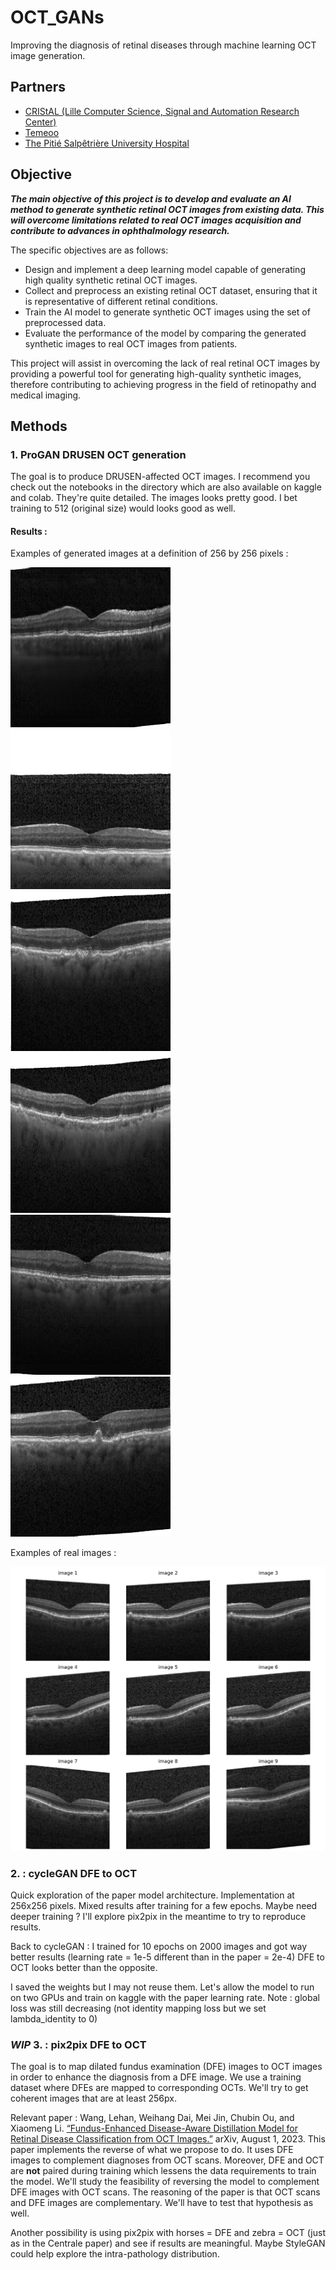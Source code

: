 # OCT_GANs
Improving the diagnosis of retinal diseases through machine learning OCT image generation.

## Partners
- [CRIStAL (Lille Computer Science, Signal and Automation Research Center)](https://www.cristal.univ-lille.fr/spip.php?page=rubrique&id_rubrique=1) 
- [Temeoo](https://www.temeoo.fr/)
- [The Pitié Salpêtrière University Hospital](https://pitiesalpetriere.aphp.fr/hopital-universitaire-pitie-salpetriere/)

## Objective
***The main objective of this project is to develop and evaluate an AI method to 
generate synthetic retinal OCT images from existing data. This will overcome limitations 
related to real OCT images acquisition and contribute to advances in ophthalmology research.***

The specific objectives are as follows:
- Design and implement a deep learning model capable of generating
high quality synthetic retinal OCT images.
- Collect and preprocess an existing retinal OCT dataset, ensuring
that it is representative of different retinal conditions.
- Train the AI model to generate synthetic OCT images using the set of
preprocessed data.
- Evaluate the performance of the model by comparing the generated synthetic images
to real OCT images from patients.

This project will assist in overcoming the lack of real retinal OCT images by providing a
powerful tool for generating high-quality synthetic images, therefore contributing to achieving 
progress in the field of retinopathy and medical imaging.

## Methods

### 1. ProGAN DRUSEN OCT generation
The goal is to produce DRUSEN-affected OCT images.
I recommend you check out the notebooks in the directory which are also available on kaggle and colab. They're quite detailed.
The images looks pretty good. I bet training to 512 (original size) would looks good as well.
#### Results :
Examples of generated images at a definition of 256 by 256 pixels :

![example 1](ProGAN/generated_images/v11/img_0.png)
![example 2](ProGAN/generated_images/v11/img_6.png)
![example 3](ProGAN/generated_images/v11/img_9.png)
![example 4](ProGAN/generated_images/v11/img_10.png)
![example 5](ProGAN/generated_images/v11/img_11.png)
![example 6](ProGAN/generated_images/v11/img_14.png)

Examples of real images :

![example real](ProGAN/oct_drusen_sample.png)

### 2. : cycleGAN DFE to OCT
Quick exploration of the paper model architecture. Implementation at 256x256 pixels. Mixed results after training for a few epochs. 
Maybe need deeper training ? I'll explore pix2pix in the meantime to try to reproduce results.

Back to cycleGAN : I trained for 10 epochs on 2000 images and got way better results (learning rate = 1e-5 different than in the paper = 2e-4)
DFE to OCT looks better than the opposite.

I saved the weights but I may not reuse them. Let's allow the model to run on two GPUs and train on kaggle with the paper learning rate.
Note : global loss was still decreasing (not identity mapping loss but we set lambda_identity to 0)


### ***WIP*** 3. : pix2pix DFE to OCT
The goal is to map dilated fundus examination (DFE) images to OCT images in order to enhance the diagnosis from a DFE image.
We use a training dataset where DFEs are mapped to corresponding OCTs.
We'll try to get coherent images that are at least 256px.

Relevant paper : Wang, Lehan, Weihang Dai, Mei Jin, Chubin Ou, and Xiaomeng Li. [“Fundus-Enhanced Disease-Aware Distillation Model for Retinal Disease Classification from OCT Images.”](https://doi.org/10.48550/arXiv.2308.00291) arXiv, August 1, 2023. 
This paper implements the reverse of what we propose to do. It uses DFE images to complement diagnoses from OCT scans. Moreover, DFE and OCT are **not** paired during training which lessens the data requirements to train the model. We'll study the feasibility of reversing the model to complement DFE images with OCT scans. The reasoning of the paper is that OCT scans and DFE images are complementary. We'll have to test that hypothesis as well. 

Another possibility is using pix2pix with horses = DFE and zebra = OCT (just as in the Centrale paper) and see if results are meaningful.
Maybe StyleGAN could help explore the intra-pathology distribution.
